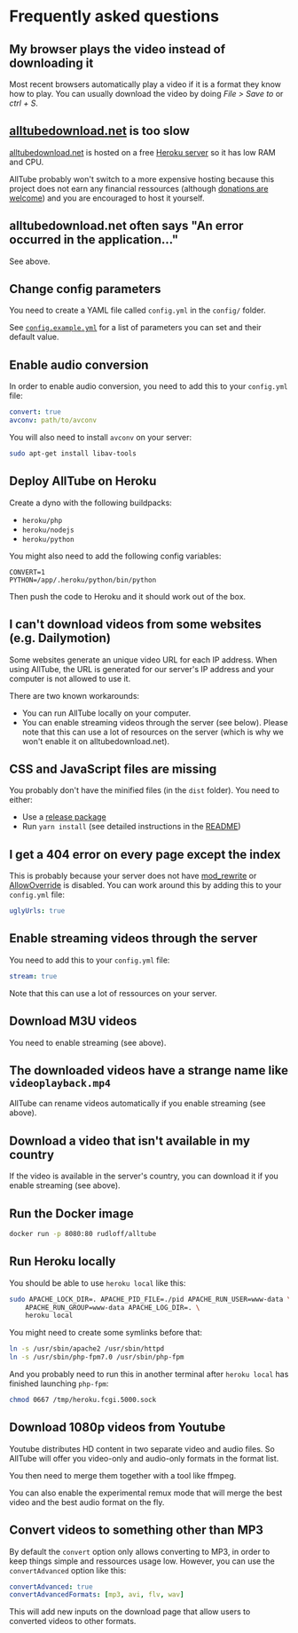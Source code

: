 # Frequently asked questions

## My browser plays the video instead of downloading it

Most recent browsers automatically play a video
if it is a format they know how to play.
You can usually download the video by doing *File > Save to* or *ctrl + S*.

## [alltubedownload.net](https://alltubedownload.net) is too slow

[alltubedownload.net](https://alltubedownload.net) is hosted on a free [Heroku server](https://www.heroku.com/pricing)
so it has low RAM and CPU.

AllTube probably won't switch to a more expensive hosting
because this project does not earn any financial ressources
(although [donations are welcome](https://liberapay.com/Rudloff/))
and you are encouraged to host it yourself.

## alltubedownload.net often says "An error occurred in the application…"

See above.

## Change config parameters

You need to create a YAML file called `config.yml` in the `config/` folder.

See [`config.example.yml`](../config/config.example.yml)
for a list of parameters you can set and their default value.

## Enable audio conversion

In order to enable audio conversion, you need to add this to your `config.yml` file:

```yaml
convert: true
avconv: path/to/avconv
```

You will also need to install `avconv` on your server:

```bash
sudo apt-get install libav-tools
```

## Deploy AllTube on Heroku

Create a dyno with the following buildpacks:

* `heroku/php`
* `heroku/nodejs`
* `heroku/python`

You might also need to add the following config variables:

```env
CONVERT=1
PYTHON=/app/.heroku/python/bin/python
```

Then push the code to Heroku and it should work out of the box.

## I can't download videos from some websites (e.g. Dailymotion)

Some websites generate an unique video URL for each IP address.
When using AllTube, the URL is generated for our server's IP address
and your computer is not allowed to use it.

There are two known workarounds:

* You can run AllTube locally on your computer.
* You can enable streaming videos through the server (see below).
  Please note that this can use a lot of resources on the server
  (which is why we won't enable it on alltubedownload.net).

## CSS and JavaScript files are missing

You probably don't have the minified files (in the `dist` folder).
You need to either:

* Use a [release package](https://github.com/Rudloff/alltube/releases)
* Run `yarn install` (see detailed instructions in the [README](../README.md#from-git))

## I get a 404 error on every page except the index

This is probably because your server does not have [mod_rewrite](https://httpd.apache.org/docs/current/mod/mod_rewrite.html)
or [AllowOverride](https://httpd.apache.org/docs/current/mod/core.html#allowoverride)
is disabled.
You can work around this by adding this to your `config.yml` file:

```yaml
uglyUrls: true
```

## Enable streaming videos through the server

You need to add this to your `config.yml` file:

```yaml
stream: true
```

Note that this can use a lot of ressources on your server.

## Download M3U videos

You need to enable streaming (see above).

## The downloaded videos have a strange name like `videoplayback.mp4`

AllTube can rename videos automatically if you enable streaming (see above).

## Download a video that isn't available in my country

If the video is available in the server's country,
you can download it if you enable streaming (see above).

## Run the Docker image

```bash
docker run -p 8080:80 rudloff/alltube
```

## Run Heroku locally

You should be able to use `heroku local` like this:

```bash
sudo APACHE_LOCK_DIR=. APACHE_PID_FILE=./pid APACHE_RUN_USER=www-data \
    APACHE_RUN_GROUP=www-data APACHE_LOG_DIR=. \
    heroku local
```

You might need to create some symlinks before that:

```bash
ln -s /usr/sbin/apache2 /usr/sbin/httpd
ln -s /usr/sbin/php-fpm7.0 /usr/sbin/php-fpm
```

And you probably need to run this in another terminal
after `heroku local` has finished launching `php-fpm`:

```bash
chmod 0667 /tmp/heroku.fcgi.5000.sock
```

## Download 1080p videos from Youtube

Youtube distributes HD content in two separate video and audio files.
So AllTube will offer you video-only and audio-only formats in the format list.

You then need to merge them together with a tool like ffmpeg.

You can also enable the experimental remux mode
that will merge the best video and the best audio format on the fly.

## Convert videos to something other than MP3

By default the `convert` option only allows converting to MP3,
in order to keep things simple and ressources usage low.
However, you can use the `convertAdvanced` option like this:

```yaml
convertAdvanced: true
convertAdvancedFormats: [mp3, avi, flv, wav]
```

This will add new inputs on the download page
that allow users to converted videos to other formats.

